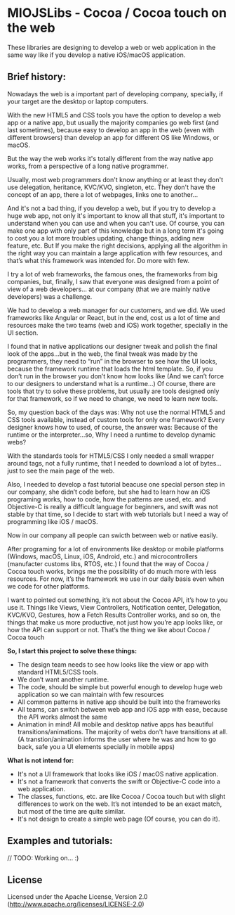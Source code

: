 # MIOJSLibs - Cocoa / Cocoa touch on the web

These libraries are designing to develop a web or web application in the same way like if you develop a native iOS/macOS application.

## **Brief history:**

Nowadays the web is a important part of developing company, specially, if your target are the desktop or laptop computers.

With the new HTML5 and CSS tools you have the option to develop a web app or a native app, but usually the majority companies go web first (and last sometimes), because easy to develop an app in the web (even with different browsers) than develop an app for different OS like Windows, or macOS.

But the way the web works it's totally different from the way native app works, from a perspective of a long native programmer.

Usually, most web programmers don't know anything or at least they don't use delegation, heritance, KVC/KVO, singleton, etc. They don't have the concept of an app, there a lot of webpages, links one to another... 

And it's not a bad thing, if you develop a web, but if you try to develop a huge web app, not only it's important to know all that stuff, it's important to understand when you can use and when you can't use. Of course, you can make one app with only part of this knowledge but in a long term it's going to cost you a lot more troubles updating, change things, adding new feature, etc. But If you make the right decisions, applying all the algorithm in the right way you can maintain a large application with few resources, and that’s what this framework was intended for. Do more with few.

I try a lot of web frameworks, the famous ones, the frameworks from big companies, but, finally, I saw that everyone was designed from a point of view of a web developers... at our company (that we are mainly native developers) was a challenge.

We had to develop a web manager for our customers, and we did. We used frameworks like Angular or React, but in the end, cost us a lot of time and resources make the two teams (web and iOS) work together, specially in the UI section. 

I found that in native applications our designer tweak and polish the final look of the apps…but in the web, the final tweak was made by the programmers, they need to “run” in the browser to see how the UI looks, because the framework runtime that loads the html template. So, if you don’t run in the browser you don’t know how looks like (And we can’t force to our designers to understand what is a runtime…) Of course, there are tools that try to solve these problems, but usually are tools designed only for that framework, so if we need to change, we need to learn new tools.

So, my question back of the days was: Why not use the normal HTML5 and CSS tools available, instead of custom tools for only one framework? Every designer knows how to used, of course, the answer was: Because of the runtime or the interpreter…so, Why I need a runtime to develop dynamic webs? 

With the standards tools for HTML5/CSS I only needed a small wrapper around tags, not a fully runtime, that I needed to download a lot of bytes… just to see the main page of the web.

Also, I needed to develop a fast tutorial beacuse one special person step in our company, she didn’t code before, but she had to learn how an iOS programing works, how to code, how the patterns are used, etc. and Objective-C is really a difficult language for beginners, and swift was not stable by that time, so I decide to start with web tutorials but I need a way of programming like iOS / macOS.

Now in our company all people can swicth between web or native easily.

After programing for a lot of environments like desktop or mobile platforms (Windows, macOS, Linux, iOS, Android, etc.) and microcontrollers (manufacter customs libs, RTOS, etc.) I found that the way of Cocoa / Cocoa touch works, brings me the possibility of do much more with less resources. For now, it’s the framework we use in our daily basis even when we code for other platforms.

I want to pointed out something, it’s not about the Cocoa API, it’s how to you use it. Things like Views, View Controllers, Notification center, Delegation, KVC/KVO, Gestures, how a Fetch Results Controller works, and so on, the things that make us more productive, not just how you’re app looks like, or how the API can support or not. That’s the thing we like about Cocoa / Cocoa touch

**So, I start this project to solve these things:**

-	The design team needs to see how looks like the view or app with standard HTML5/CSS tools.
-	We don’t want another runtime.
-	The code, should be simple but powerful enough to develop huge web application so we can maintain with few resources
-	All common patterns in native app should be built into the frameworks
-	All teams, can switch between web app and iOS app with ease, because the API works almost the same
- Animation in mind! All mobile and desktop native apps has beautiful transitions/animations. The majority of webs don't have transitions at all. (A transtion/animation informs the user where he was and how to go back, safe you a UI elements specially in mobile apps)


**What is not intend for:**

- It's not a UI framework that looks like iOS / macOS native application.
- It's not a framework that converts the swift or Objective-C code into a web application.
- The classes, functions, etc. are like Cocoa / Cocoa touch but with slight differences to work on the web. It’s not intended to be an exact match, but most of the time are quite similar.
- It's not design to create a simple web page (Of course, you can do it).


## Examples and tutorials:

// TODO: Working on... :)

## License

Licensed under the Apache License, Version 2.0 (http://www.apache.org/licenses/LICENSE-2.0)
